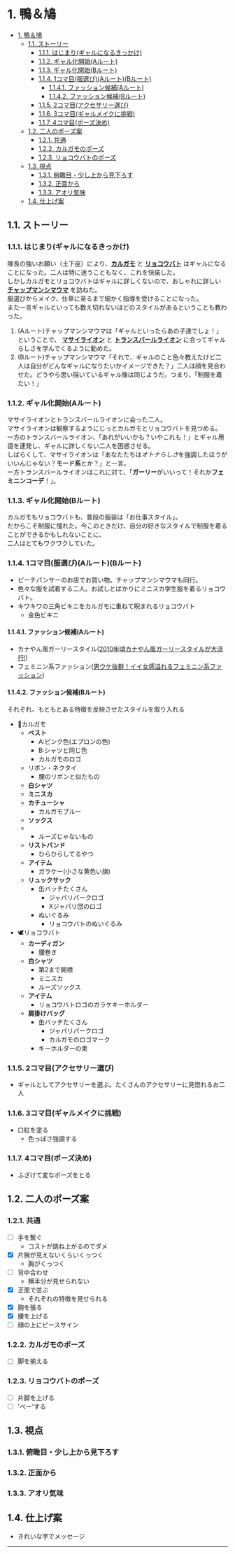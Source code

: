 # 1. 鴨＆鳩

- [1. 鴨＆鳩](#1-鴨鳩)
  - [1.1. ストーリー](#11-ストーリー)
    - [1.1.1. はじまり(ギャルになるきっかけ)](#111-はじまりギャルになるきっかけ)
    - [1.1.2. ギャル化開始(Aルート)](#112-ギャル化開始aルート)
    - [1.1.3. ギャル化開始(Bルート)](#113-ギャル化開始bルート)
    - [1.1.4. 1コマ目(服選び)(Aルート)(Bルート)](#114-1コマ目服選びaルートbルート)
      - [1.1.4.1. ファッション候補(Aルート)](#1141-ファッション候補aルート)
      - [1.1.4.2. ファッション候補(Bルート)](#1142-ファッション候補bルート)
    - [1.1.5. 2コマ目(アクセサリー選び)](#115-2コマ目アクセサリー選び)
    - [1.1.6. 3コマ目(ギャルメイクに挑戦)](#116-3コマ目ギャルメイクに挑戦)
    - [1.1.7. 4コマ目(ポーズ決め)](#117-4コマ目ポーズ決め)
  - [1.2. 二人のポーズ案](#12-二人のポーズ案)
    - [1.2.1. 共通](#121-共通)
    - [1.2.2. カルガモのポーズ](#122-カルガモのポーズ)
    - [1.2.3. リョコウバトのポーズ](#123-リョコウバトのポーズ)
  - [1.3. 視点](#13-視点)
    - [1.3.1. 俯瞰目・少し上から見下ろす](#131-俯瞰目少し上から見下ろす)
    - [1.3.2. 正面から](#132-正面から)
    - [1.3.3. アオリ気味](#133-アオリ気味)
  - [1.4. 仕上げ案](#14-仕上げ案)

## 1.1. ストーリー

### 1.1.1. はじまり(ギャルになるきっかけ)

隊長の強いお願い（土下座）により、**[カルガモ][F]** と **[リョコウバト][G]** はギャルになることになった。二人は特に迷うこともなく、これを快諾した。  
しかしカルガモとリョコウバトはギャルに詳しくないので、おしゃれに詳しい **[チャップマンシマウマ][C]** を訪ねた。  
服選びからメイク、仕草に至るまで細かく指導を受けることになった。  
また一言ギャルといっても数え切れないほどのスタイルがあるということも教わった。

1. (Aルート)チャップマンシマウマは「ギャルといったらあの子達でしょ！」ということで、 **[マサイライオン][E]** と **[トランスバールライオン][D]** に会ってギャルらしさを学んでくるように勧めた。
2. (Bルート)チャップマンシマウマ「それで、ギャルのこと色々教えたけど二人は自分がどんなギャルになりたいかイメージできた？」二人は顔を見合わせた。どうやら思い描いているギャル像は同じようだ。つまり、「制服を着たい！」

### 1.1.2. ギャル化開始(Aルート)

マサイライオンとトランスバールライオンに会った二人。  
マサイライオンは観察するようにじっとカルガモとリョコウバトを見つめる。  
一方のトランスバールライオン、「あれがいいかも？いやこれも！」とギャル用語を連発し、ギャルに詳しくない二人を困惑させる。  
しばらくして、マサイライオンは「あなたたちは*オトナらしさ*を強調したほうがいいんじゃない？**モード系**とか？」と一言。  
一方トランスバールライオンはこれに対て、「**ガーリー**がいいって！それか**フェミニンコーデ**！」。

### 1.1.3. ギャル化開始(Bルート)

カルガモもリョコウバトも、普段の服装は「お仕事スタイル」。  
だからこそ制服に憧れた。今このときだけ、自分の好きなスタイルで制服を着ることができるかもしれないことに、  
二人はとてもワクワクしていた。

### 1.1.4. 1コマ目(服選び)(Aルート)(Bルート)

- ピーチパンサーのお店でお買い物。チャップマンシマウマも同行。
- 色々な服を試着する二人。お試しとばかりにミニスカ学生服を着るリョコウバト。
- キワキワの三角ビキニをカルガモに重ねて睨まれるリョコウバト
  - 金色ビキニ

#### 1.1.4.1. ファッション候補(Aルート)

- カナやん風ガーリースタイル([2010年頃カナやん風ガーリースタイルが大流行!][A])
- フェミニン系ファッション([男ウケ抜群！イイ女感溢れるフェミニン系ファッション][B])

#### 1.1.4.2. ファッション候補(Bルート)

それぞれ、もともとある特徴を反映させたスタイルを取り入れる

- 🦆カルガモ
  - **ベスト**
    - A:ピンク色(エプロンの色)
    - B:シャツと同じ色
    - カルガモのロゴ
  - リボン・ネクタイ
    - 腰のリボンと似たもの
  - **白シャツ**
  - **ミニスカ**
  - **カチューシャ**
    - カルガモブルー
  - **ソックス**
  - - ルーズじゃないもの
  - **リストバンド**
    - ひらひらしてるやつ
  - **アイテム**
    - ガラケー(小さな黄色い旗)
  - **リュックサック**
    - 缶バッチたくさん
      - ジャパリパークロゴ
      - Xジャパリ団のロゴ
    - ぬいぐるみ
      - リョコウバトのぬいぐるみ
- 🕊️リョコウバト
  - **カーディガン**
    - 腰巻き
  - **白シャツ**
    - 第2まで開襟
    - ミニスカ
    - ルーズソックス
  - **アイテム**
    - リョコウバトロゴのガラケキーホルダー
  - **肩掛けバッグ**
    - 缶バッチたくさん
      - ジャパリパークロゴ
      - カルガモのロゴマーク
    - キーホルダーの束

### 1.1.5. 2コマ目(アクセサリー選び)

- ギャルとしてアクセサリーを選ぶ。たくさんのアクセサリーに見惚れるお二人

### 1.1.6. 3コマ目(ギャルメイクに挑戦)

- 口紅を塗る
  - 色っぽさ強調する

### 1.1.7. 4コマ目(ポーズ決め)

- ふざけて変なポーズをとる

## 1.2. 二人のポーズ案

### 1.2.1. 共通

- [ ] 手を繋ぐ
  - コストが跳ね上がるのでダメ
- [x] 片腕が見えないくらいくっつく
  - 胸がくっつく
- [ ] 背中合わせ
  - 横半分が見せられない
- [x] 正面で並ぶ
  - それぞれの特徴を見せられる
- [x] 胸を張る
- [x] 腰を上げる
- [ ] 顔の上にピースサイン

### 1.2.2. カルガモのポーズ

- [ ] 脚を揃える

### 1.2.3. リョコウバトのポーズ

- [ ] 片脚を上げる
- [ ] 'べー'する

## 1.3. 視点

### 1.3.1. 俯瞰目・少し上から見下ろす

### 1.3.2. 正面から

### 1.3.3. アオリ気味

## 1.4. 仕上げ案

- きれいな字でメッセージ

---

[A]: https://galture.com/fashion/kanayan-gal.html
[B]: https://galture.com/fashion/feminine.html
[C]: https://japari-library.com/wiki/Chapman%27s_Zebra
[D]: https://japari-library.com/wiki/Transvaal_Lion
[E]: https://japari-library.com/wiki/Masai_Lion/KF3
[F]: https://japari-library.com/wiki/Eastern_Spot-Billed_Duck
[G]: https://japari-library.com/wiki/Passenger_Pigeon
